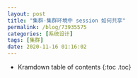 ```yaml
---
layout: post
title: "集群-集群环境中 session 如何共享"
permalink: /blog/73935575
categories: [系统设计]
tags: [集群]
date: 2020-11-16 01:16:02
---
```


* Kramdown table of contents
{:toc .toc}
